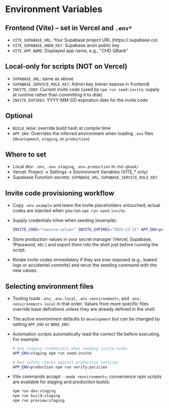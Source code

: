 # Environment Variables

## Frontend (Vite) – set in Vercel and `.env*`
- `VITE_SUPABASE_URL`: Your Supabase project URL (https://<ref>.supabase.co)
- `VITE_SUPABASE_ANON_KEY`: Supabase anon public key
- `VITE_APP_NAME`: Displayed app name, e.g., "CHD QBank"

## Local-only for scripts (NOT on Vercel)
- `SUPABASE_URL`: same as above
- `SUPABASE_SERVICE_ROLE_KEY`: Admin key (never expose in frontend)
- `INVITE_CODE`: Current invite code (used by `npm run seed:invite`; supply at runtime rather than committing it to disk)
- `INVITE_EXPIRES`: YYYY-MM-DD expiration date for the invite code

## Optional
- `BUILD_HASH`: override build hash at compile time
- `APP_ENV`: Overrides the inferred environment when loading `.env` files (`development`, `staging`, or `production`)

## Where to set
- Local dev: `.env`, `.env.staging`, `.env.production` in `chd-qbank/`
- Vercel: Project → Settings → Environment Variables (VITE_* only)
- Supabase Function secrets: `SUPABASE_URL`, `SUPABASE_SERVICE_ROLE_KEY`

## Invite code provisioning workflow

- Copy `.env.example` and leave the invite placeholders untouched; actual codes are injected when you run `npm run seed:invite`.
- Supply credentials inline when seeding (example):

  ```bash
  INVITE_CODE="<secure-value>" INVITE_EXPIRES="2025-12-31" APP_ENV=production npm run seed:invite
  ```

- Store production values in your secret manager (Vercel, Supabase, 1Password, etc.) and export them into the shell just before running the script.
- Rotate invite codes immediately if they are ever exposed (e.g., leaked logs or accidental commits) and rerun the seeding command with the new values.

## Selecting environment files

- Tooling loads `.env`, `.env.local`, `.env.<environment>`, and `.env.<environment>.local` in that order. Values from more
  specific files override base definitions unless they are already defined in the shell.
- The active environment defaults to `development` but can be changed by setting `APP_ENV` or `NODE_ENV`.
- Automation scripts automatically read the correct file before executing. For example:

  ```bash
  # Use staging credentials when seeding invite codes
  APP_ENV=staging npm run seed:invite

  # Run safety checks against production settings
  APP_ENV=production npm run verify:policies
  ```

- Vite commands accept `--mode <environment>`; convenience npm scripts are available for staging and production builds:

  ```bash
  npm run dev:staging
  npm run build:staging
  npm run preview:staging
  ```
